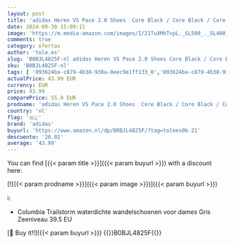 ```yaml
---
layout: post
title: 'adidas Heren VS Pace 2.0 Shoes  Core Black / Core Black / Core Black  44 EU'
date: 2024-09-30 15:09:11
image: 'https://m.media-amazon.com/images/I/21TuXMkTvpL._SL500_._SL400_.jpg'
comments: true
category: ofertas
author: 'tole.es'
slug: 'B0BJL4825F-nl adidas Heren VS Pace 2.0 Shoes Core Black / Core Black /...'
sku: 'B0BJL4825F-nl'
tags: [ '093624ba-c879-4b38-938a-0eec9e1ff133_0','093624ba-c879-4b38-938a-0eec9e1ff133_3601','Arborist Merchandising Root','Herenmode','Herenschoenen','Klassieke & modieuze herensneakers','Kleding, schoenen & sieraden','Kleding, schoenen en sieraden','New Arrivals','Self Service','Special Features Stores','adidas','🇳🇱', ]
actualPrice: 43.99 EUR
currency: EUR
price: 43.99
comparePrice: 55.0 EUR
prodname: 'adidas Heren VS Pace 2.0 Shoes  Core Black / Core Black / Core Black  44 EU'
country: 'nl'
flag: '🇳🇱'
brand: 'adidas'
buyurl: 'https://www.amazon.nl/dp/B0BJL4825F/?tag=tolees0b-21'
descuento: '20.02'
average: '43.99'
---
```


You can find [{{< param title >}}]({{< param buyurl >}}) with a discount here:

[![{{< param prodname >}}]({{< param image >}})]({{< param buyurl >}})

ℹ️:

- Columbia Trailstorm waterdichte wandelschoenen voor dames Gris Zeeniveau 39.5 EU

[🛒 Buy it!!]({{< param buyurl >}})
{{<world>}}B0BJL4825F{{</world>}}
